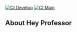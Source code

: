 [![CI Develop](https://github.com/gaabrenno/hey-professor/actions/workflows/laravel.yml/badge.svg?branch=develop)](https://github.com/gaabrenno/hey-professor/actions/workflows/laravel.yml)
[![CI Main](https://github.com/gaabrenno/hey-professor/actions/workflows/laravel.yml/badge.svg?branch=develop)](https://github.com/gaabrenno/hey-professor/actions/workflows/laravel.yml)


## About Hey Professor
